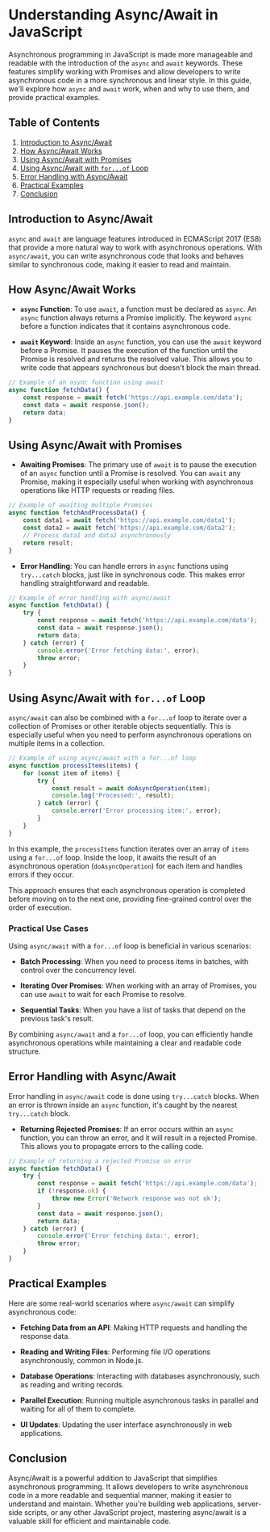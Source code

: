 # Understanding Async/Await in JavaScript

Asynchronous programming in JavaScript is made more manageable and readable with the introduction of the `async` and `await` keywords. These features simplify working with Promises and allow developers to write asynchronous code in a more synchronous and linear style. In this guide, we'll explore how `async` and `await` work, when and why to use them, and provide practical examples.

## Table of Contents

1. [Introduction to Async/Await](#introduction-to-asyncawait)
2. [How Async/Await Works](#how-asyncawait-works)
3. [Using Async/Await with Promises](#using-asyncawait-with-promises)
4. [Using Async/Await with `for...of` Loop](#using-asyncawait-with-forof-loop)
5. [Error Handling with Async/Await](#error-handling-with-asyncawait)
6. [Practical Examples](#practical-examples)
7. [Conclusion](#conclusion)

## Introduction to Async/Await

`async` and `await` are language features introduced in ECMAScript 2017 (ES8) that provide a more natural way to work with asynchronous operations. With `async/await`, you can write asynchronous code that looks and behaves similar to synchronous code, making it easier to read and maintain.

## How Async/Await Works

-   **`async` Function**: To use `await`, a function must be declared as `async`. An `async` function always returns a Promise implicitly. The keyword `async` before a function indicates that it contains asynchronous code.

-   **`await` Keyword**: Inside an `async` function, you can use the `await` keyword before a Promise. It pauses the execution of the function until the Promise is resolved and returns the resolved value. This allows you to write code that appears synchronous but doesn't block the main thread.

```javascript
// Example of an async function using await
async function fetchData() {
    const response = await fetch('https://api.example.com/data');
    const data = await response.json();
    return data;
}
```

## Using Async/Await with Promises

-   **Awaiting Promises**: The primary use of `await` is to pause the execution of an `async` function until a Promise is resolved. You can `await` any Promise, making it especially useful when working with asynchronous operations like HTTP requests or reading files.

```javascript
// Example of awaiting multiple Promises
async function fetchAndProcessData() {
    const data1 = await fetch('https://api.example.com/data1');
    const data2 = await fetch('https://api.example.com/data2');
    // Process data1 and data2 asynchronously
    return result;
}
```

-   **Error Handling**: You can handle errors in `async` functions using `try...catch` blocks, just like in synchronous code. This makes error handling straightforward and readable.

```javascript
// Example of error handling with async/await
async function fetchData() {
    try {
        const response = await fetch('https://api.example.com/data');
        const data = await response.json();
        return data;
    } catch (error) {
        console.error('Error fetching data:', error);
        throw error;
    }
}
```

## Using Async/Await with `for...of` Loop

`async/await` can also be combined with a `for...of` loop to iterate over a collection of Promises or other iterable objects sequentially. This is especially useful when you need to perform asynchronous operations on multiple items in a collection.

```javascript
// Example of using async/await with a for...of loop
async function processItems(items) {
    for (const item of items) {
        try {
            const result = await doAsyncOperation(item);
            console.log('Processed:', result);
        } catch (error) {
            console.error('Error processing item:', error);
        }
    }
}
```

In this example, the `processItems` function iterates over an array of `items` using a `for...of` loop. Inside the loop, it awaits the result of an asynchronous operation (`doAsyncOperation`) for each item and handles errors if they occur.

This approach ensures that each asynchronous operation is completed before moving on to the next one, providing fine-grained control over the order of execution.

### Practical Use Cases

Using `async/await` with a `for...of` loop is beneficial in various scenarios:

-   **Batch Processing**: When you need to process items in batches, with control over the concurrency level.

-   **Iterating Over Promises**: When working with an array of Promises, you can use `await` to wait for each Promise to resolve.

-   **Sequential Tasks**: When you have a list of tasks that depend on the previous task's result.

By combining `async/await` and a `for...of` loop, you can efficiently handle asynchronous operations while maintaining a clear and readable code structure.

## Error Handling with Async/Await

Error handling in `async/await` code is done using `try...catch` blocks. When an error is thrown inside an `async` function, it's caught by the nearest `try...catch` block.

-   **Returning Rejected Promises**: If an error occurs within an `async` function, you can throw an error, and it will result in a rejected Promise. This allows you to propagate errors to the calling code.

```javascript
// Example of returning a rejected Promise on error
async function fetchData() {
    try {
        const response = await fetch('https://api.example.com/data');
        if (!response.ok) {
            throw new Error('Network response was not ok');
        }
        const data = await response.json();
        return data;
    } catch (error) {
        console.error('Error fetching data:', error);
        throw error;
    }
}
```

## Practical Examples

Here are some real-world scenarios where `async/await` can simplify asynchronous code:

-   **Fetching Data from an API**: Making HTTP requests and handling the response data.

-   **Reading and Writing Files**: Performing file I/O operations asynchronously, common in Node.js.

-   **Database Operations**: Interacting with databases asynchronously, such as reading and writing records.

-   **Parallel Execution**: Running multiple asynchronous tasks in parallel and waiting for all of them to complete.

-   **UI Updates**: Updating the user interface asynchronously in web applications.

## Conclusion

Async/Await is a powerful addition to JavaScript that simplifies asynchronous programming. It allows developers to write asynchronous code in a more readable and sequential manner, making it easier to understand and maintain. Whether you're building web applications, server-side scripts, or any other JavaScript project, mastering async/await is a valuable skill for efficient and maintainable code.
